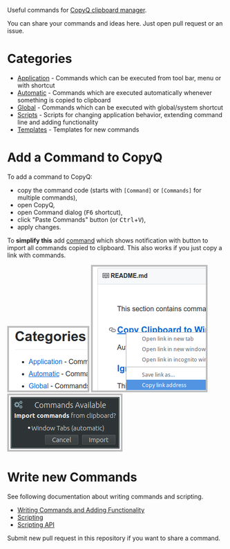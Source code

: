 Useful commands for [CopyQ clipboard manager](https://github.com/hluk/CopyQ).

You can share your commands and ideas here.
Just open pull request or an issue.

# Categories

- [Application](https://github.com/hluk/copyq-commands/tree/master/Application) - Commands which can be executed from tool bar, menu or with shortcut
- [Automatic](https://github.com/hluk/copyq-commands/tree/master/Automatic) - Commands which are executed automatically whenever something is copied to clipboard
- [Global](https://github.com/hluk/copyq-commands/tree/master/Global) - Commands which can be executed with global/system shortcut
- [Scripts](https://github.com/hluk/copyq-commands/tree/master/Scripts) - Scripts for changing application behavior, extending command line and adding functionality
- [Templates](https://github.com/hluk/copyq-commands/tree/master/Templates) - Templates for new commands

# Add a Command to CopyQ

To add a command to CopyQ:

- copy the command code (starts with `[Command]` or `[Commands]` for multiple commands),
- open CopyQ,
- open Command dialog (<kbd>F6</kbd> shortcut),
- click "Paste Commands" button (or <kbd>Ctrl</kbd>+<kbd>V</kbd>),
- apply changes.

To **simplify this** add [command](Automatic/import-commands-after-copied.ini)
which shows notification with button to import all commands copied to clipboard.
This also works if you just copy a link with commands.

![Select Category](images/select-category.png)
![Copy Command Link](images/copy-command-link.png)
![Import Command Notification](images/import-command-notification.png)

# Write new Commands

See following documentation about writing commands and scripting.

- [Writing Commands and Adding Functionality](https://copyq.readthedocs.io/en/latest/writing-commands-and-adding-functionality.html)
- [Scripting](https://copyq.readthedocs.io/en/latest/scripting.html)
- [Scripting API](https://copyq.readthedocs.io/en/latest/scripting-api.html)

Submit new pull request in this repository if you want to share a command.

